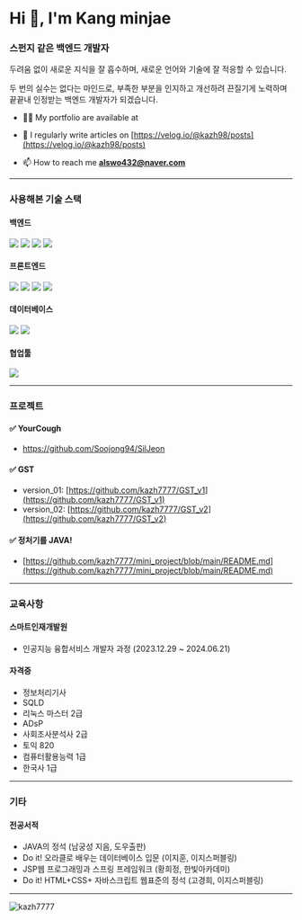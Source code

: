 <h1 align="left">Hi 👋, I'm Kang minjae</h1>
<h3 align="left">스펀지 같은 백엔드 개발자</h3>
두려움 없이 새로운 지식을 잘 흡수하며, 새로운 언어와 기술에 잘 적응할 수 있습니다.

두 번의 실수는 없다는 마인드로, 부족한 부분을 인지하고 개선하려 끈질기게 노력하며 끝끝내 인정받는 백엔드 개발자가 되겠습니다.

- 👨‍💻 My portfolio are available at 

- 📝 I regularly write articles on [https://velog.io/@kazh98/posts](https://velog.io/@kazh98/posts)

- 📫 How to reach me **alswo432@naver.com**


<hr>

### 사용해본 기술 스택
#### 백엔드
<img src="https://img.shields.io/badge/node.js-339933?style=for-the-badge&logo=Node.js&logoColor=white"> <img src="https://img.shields.io/badge/express-000000?style=for-the-badge&logo=express&logoColor=white"> <img src="https://img.shields.io/badge/spring-6DB33F?style=for-the-badge&logo=spring&logoColor=white"> <img src="https://img.shields.io/badge/flask-000000?style=for-the-badge&logo=flask&logoColor=white">


#### 프론트엔드
<img src="https://img.shields.io/badge/html5-E34F26?style=for-the-badge&logo=html5&logoColor=white"> <img src="https://img.shields.io/badge/css-1572B6?style=for-the-badge&logo=css3&logoColor=white"> <img src="https://img.shields.io/badge/javascript-F7DF1E?style=for-the-badge&logo=javascript&logoColor=black"> <img src="https://img.shields.io/badge/react-61DAFB?style=for-the-badge&logo=react&logoColor=black">

#### 데이터베이스
<img src="https://img.shields.io/badge/mysql-4479A1?style=for-the-badge&logo=mysql&logoColor=white"> <img src="https://img.shields.io/badge/oracle-F80000?style=for-the-badge&logo=oracle&logoColor=white">


#### 협업툴
<img src="https://img.shields.io/badge/github-181717?style=for-the-badge&logo=github&logoColor=white">

<hr>

### 프로젝트

#### ✅ YourCough
- https://github.com/Soojong94/SilJeon

#### ✅ GST
- version_01: [https://github.com/kazh7777/GST_v1](https://github.com/kazh7777/GST_v1)
- version_02: [https://github.com/kazh7777/GST_v2](https://github.com/kazh7777/GST_v2)

#### ✅ 정처기를 JAVA!
- [https://github.com/kazh7777/mini_project/blob/main/README.md](https://github.com/kazh7777/mini_project/blob/main/README.md)

<hr>

### 교육사항
#### 스마트인재개발원
- 인공지능 융합서비스 개발자 과정 (2023.12.29 ~ 2024.06.21)

#### 자격증
- 정보처리기사
- SQLD
- 리눅스 마스터 2급
- ADsP
- 사회조사분석사 2급
- 토익 820
- 컴퓨터활용능력 1급
- 한국사 1급

<hr>

### 기타
#### 전공서적
- JAVA의 정석 (남궁성 지음, 도우출판)
- Do it! 오라클로 배우는 데이터베이스 입문 (이지훈, 이지스퍼블링)
- JSP웹 프로그래밍과 스프링 프레임워크 (황희정, 한빛아카데미)
- Do it! HTML+CSS+ 자바스크립트 웹표준의 정석 (고경희, 이지스퍼블링)

<hr>


<p><img align="left" src="https://github-readme-stats.vercel.app/api/top-langs?username=kazh7777&show_icons=true&locale=en&layout=compact" alt="kazh7777" /></p>

